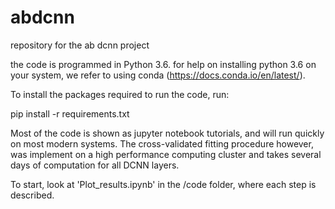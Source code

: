 # abdcnn
repository for the ab dcnn project

the code is programmed in Python 3.6. for help on installing python 3.6 on your system, we refer to using conda (https://docs.conda.io/en/latest/).

To install the packages required to run the code, run:

pip install -r requirements.txt

Most of the code is shown as jupyter notebook tutorials, and will run quickly on most modern systems. The cross-validated fitting procedure however, was implement on a high performance computing cluster and takes several days of computation for all DCNN layers. 

To start, look at 'Plot_results.ipynb' in the /code folder, where each step is described.
